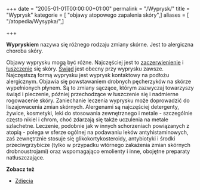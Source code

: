 +++
date = "2005-01-01T00:00:00+01:00"
permalink = "/Wyprysk/"
title = "Wyprysk"
kategorie = [ "objawy atopowego zapalenia skóry",]
aliases = [ "/atopedia/Wysypka/",]

+++

**Wypryskiem** nazywa się różnego rodzaju zmiany skórne. Jest to alergiczna choroba skóry.

Objawy wyprysku mogą być różne. Najczęściej jest to [zaczerwienienie](/atopedia/zaczerwienienie_skóry "wikilink") i [łuszczenie](/atopedia/łuszczenie "wikilink") się skóry. [Świąd](/atopedia/Świąd "wikilink") jest obecny przy wyprysku zawsze. Najczęstszą formą wyprysku jest wyprysk kontaktowy na podłożu alergicznym. Objawia się powstawaniem drobnych pęcherzyków na skórze wypełnionych płynem. Są to zmiany sączące, którym zazwyczaj towarzyszy świąd i pieczenie, później przechodzące w łuszczenie się i nadmierne rogowacenie skóry. Zaniechanie leczenia wyprysku może doprowadzić do liszajowacenia zmian skórnych. Alergenami są najczęściej detergenty, żywice, kosmetyki, leki do stosowania zewnętrznego i metale - szczególnie często nikiel i chrom, choć zdarzają się także uczulenia na metale szlachetne. Leczenie, podobnie jak w innych schorzeniach powiązanych z atopią - polega w sferze ogólnej na podawaniu leków antyhistaminowych, zaś zewnętrznie stosuje się glikokortykosteroidy, antybiotyki i środki przeciwgrzybicze (tylko w przypadku wtórnego zakażenia zmian skórnych drobnoustrojami) oraz wspomagająco emolienty i inne, obojętne preparaty natłuszczające.



**Zobacz też**

-   [Zdjęcia](/atopedia/Zdjęcia "wikilink")
